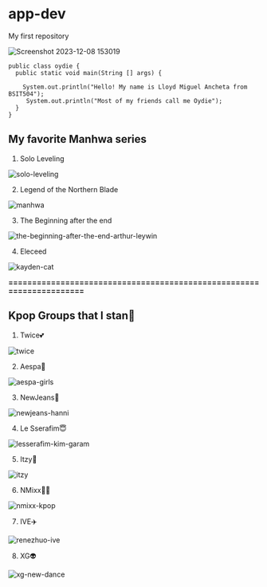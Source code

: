 # app-dev
My first repository

![Screenshot 2023-12-08 153019](https://github.com/KiraNaDelulu/app-dev/assets/153261870/0e43c281-13ac-4819-a68b-6c4fbd145515)
```
public class oydie {
  public static void main(String [] args) {

    System.out.println("Hello! My name is Lloyd Miguel Ancheta from BSIT504");
     System.out.println("Most of my friends call me Oydie");
  }
}
```
## My favorite Manhwa series
1. Solo Leveling
   
![solo-leveling](https://github.com/KiraNaDelulu/app-dev/assets/153261870/0defd6e1-7552-4a9c-98c5-d9d81dab2b31)

2. Legend of the Northern Blade

![manhwa](https://github.com/KiraNaDelulu/app-dev/assets/153261870/ce5b035d-75c7-4b77-bc08-6f5d6ab67c73)

3. The Beginning after the end

![the-beginning-after-the-end-arthur-leywin](https://github.com/KiraNaDelulu/app-dev/assets/153261870/f15fb245-81ec-4ea6-9972-929f67373b92)

4. Eleceed

![kayden-cat](https://github.com/KiraNaDelulu/app-dev/assets/153261870/7e4c7df7-f28d-487b-a0d1-9cd14b6b9eb8)

**=====================================================================**

## Kpop Groups that I stan🧡
1. Twice💕
   
![twice](https://github.com/KiraNaDelulu/app-dev/assets/153261870/2b2830bb-e667-4115-a0d3-d8ce3c1817fe)

2. Aespa🥰

![aespa-girls](https://github.com/KiraNaDelulu/app-dev/assets/153261870/2995525b-bf25-4a12-9ec9-5dd50333e8f5)

3. NewJeans👖

![newjeans-hanni](https://github.com/KiraNaDelulu/app-dev/assets/153261870/384ed80e-4e30-48f9-b3ae-81c02ab3d91a)

4. Le Sserafim😇

![lesserafim-kim-garam](https://github.com/KiraNaDelulu/app-dev/assets/153261870/2caf719a-cfb7-4f62-b314-1cd1a884106a)

5. Itzy🎂

![itzy](https://github.com/KiraNaDelulu/app-dev/assets/153261870/b38b3a4b-6ceb-4a1d-b691-90ba8839e3ed)

6. NMixx🧚‍♀️

![nmixx-kpop](https://github.com/KiraNaDelulu/app-dev/assets/153261870/d6350407-b7bf-4488-aef9-d690b0705eed)

7. IVE✈️

![renezhuo-ive](https://github.com/KiraNaDelulu/app-dev/assets/153261870/411078c7-1ba8-4531-8238-06c558711f86)

8. XG👽

![xg-new-dance](https://github.com/KiraNaDelulu/app-dev/assets/153261870/a3123bde-390e-4e72-87b3-a363d6e40711)
